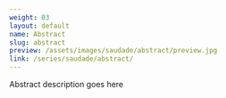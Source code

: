 ```yaml
---
weight: 03
layout: default
name: Abstract
slug: abstract
preview: /assets/images/saudade/abstract/preview.jpg
link: /series/saudade/abstract/
---
```


Abstract description goes here
